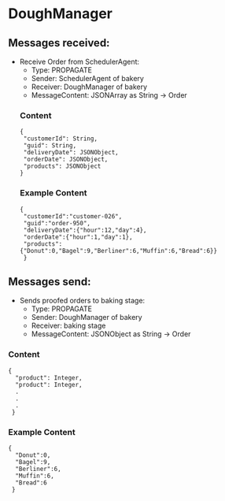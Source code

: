 # DoughManager
## Messages received:
* Receive Order from SchedulerAgent:
  * Type: PROPAGATE
  * Sender: SchedulerAgent of bakery
  * Receiver: DoughManager of bakery
  * MessageContent: JSONArray as String -> Order
  ### Content
  ```
  {
   "customerId": String,
   "guid": String,
   "deliveryDate": JSONObject,
   "orderDate": JSONObject,
   "products": JSONObject
  }
  ```
  ### Example Content
  ```
  {
   "customerId":"customer-026",
   "guid":"order-950",
   "deliveryDate":{"hour":12,"day":4},
   "orderDate":{"hour":1,"day":1},
   "products":{"Donut":0,"Bagel":9,"Berliner":6,"Muffin":6,"Bread":6}}
   }
  ```

## Messages send:
* Sends proofed orders to baking stage:
    * Type: PROPAGATE
    * Sender: DoughManager of bakery
    * Receiver: baking stage
    * MessageContent: JSONObject as String -> Order
### Content
```
{
  "product": Integer,
  "product": Integer,
  .
  .
  .
 }
```

### Example Content
```
{
  "Donut":0,
  "Bagel":9,
  "Berliner":6,
  "Muffin":6,
  "Bread":6
 }
```
<!--* Receive noNewOrder from client:-->
  <!--* Type: Inform-->
  <!--* Sender: Client-->
  <!--* Receiver: All OrderProcessingAgents-->
  <!--* ConversationOd: "syncing"-->
  <!--* Content: String -> "no new Order"-->
  <!---->
<!--* Receive accepted proposal:-->
  <!--* Type: ACCEPT_PROPOSAL-->
  <!--* Sender: Client-->
  <!--* Receiver: OrderProcessingAgent-->
  <!--* ConversationId: {orderId}-->
  <!--* Content: JSONObject as String -> Full Order but only containing products available at specified bakery-->
  <!---->
<!--* Receive Reject proposal:-->
  <!--* Type: REJECT_PROPOSAL-->
  <!--* Sender: Client-->
  <!--* Receiver: not chosen OrderProcessingAgent-->
  <!--* ConversationId: {orderId}-->
  <!--* Content: String -> "rejected"-->
  <!---->
<!--* Confirm Schedule:-->
  <!--* Type: CONFIRM-->
  <!--* Sender: SchedulerAgent-->
  <!--* Receiver: OrderProcessingAgent-->
  <!--* Content: String -> Scheduling possible-->
  <!---->
<!--* Disconfirm Schedule:-->
  <!--* Type: DISCONFIRM-->
  <!--* Sender: SchedulerAgent-->
  <!--* Receiver: OrderProcessingAgent-->
  <!--* Content: String -> Scheduling impossible-->
  
<!--## Messages sent:-->
<!--* Proposal to Client:-->
  <!--* Type: PROPOSAL-->
  <!--* Sender: OrderProcessingAgent-->
  <!--* Receiver: Client-->
  <!--* ConversationId: {orderId}-->
  <!--* Content: JSONObject as String -> List of available products with prices (amount of product times sales_price for product)-->
  <!---->
<!--* SchedulerSyncing:-->
  <!--* Type: INFORM-->
  <!--* Sender: OrderProcessingAgent-->
  <!--* Receiver: SchedulerAgent-->
  <!--* Content: String -> "NO NEW ORDER"-->
  <!---->
<!--* DistributeReceivedOrder:-->
  <!--* Type: INFORM-->
  <!--* Sender: OrderProcessingAgent-->
  <!--* Receiver: all Agents-->
  <!--* Content: JSONObject -> Order-->
  <!---->
<!--* Refusal to Client:-->
  <!--* Type: REFUSE-->
  <!--* Sender: OrderProcessingAgent-->
  <!--* Receiver: Client-->
  <!--* Content: String -> reason for refusal (no needed product available or not enough time to produce order)-->
  <!---->
<!--* Check Scheduler:-->
  <!--* Type: REQUEST-->
  <!--* Sender: OrderProcessingAgent-->
  <!--* Receiver: SchedulerAgent-->
  <!--* Content: JSONObject -> order with only available products-->
  <!---->
<!--* Send accepted Order to Scheduler:-->
  <!--* Type: PROPAGATE-->
  <!--* Sender: OrderProcessingAgent-->
  <!--* Receiver: SchedulerAgent-->
  <!--* Content: JSONObject -> Order containing only Products that should be produced by this bakery-->